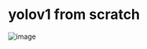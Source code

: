 # yolov1 from scratch
![image](https://user-images.githubusercontent.com/108892460/234630573-3a8111a0-da39-41e9-b8c0-3829de7ca12f.png)
